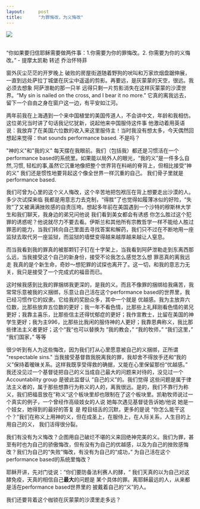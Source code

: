 ```yaml
---
layout:     post
title:      "为罪悔改，为义悔改"
---
```



<p>
<img src="https://imglf4.lf127.net/img/Ym5mTGREby9xcC92UjR0QnJUVzQ0NDlxMG9FazRpL2pGeWhyMzg1amdBNzJtbGV6L2EwTWVRPT0.jpg?=imageView&amp;thumbnail=500x0&amp;quality=96&amp;stripmeta=0&amp;type=jpg%7Cwatermark&amp;type=2" smallsrc="https://imglf4.lf127.net/img/Ym5mTGREby9xcC92UjR0QnJUVzQ0NDlxMG9FazRpL2pGeWhyMzg1amdBNzJtbGV6L2EwTWVRPT0.jpg?=imageView&amp;thumbnail=164x164&amp;quality=96&amp;stripmeta=0&amp;type=jpg%7Cwatermark&amp;type=2" /><br />
<br />
</p>
<p>
“你如果要归信耶稣需要做两件事：1.你需要为你的罪悔改。2. 你需要为你的义悔改。” - 提摩太凯勒 转述 乔治怀特菲
</p>
<p>
窗外灰尘茫茫的开罗晚上 破败的房屋街道随着野狗的吠叫和万家炊烟盘踞伸展，一直到远处萨拉丁城堡在灰尘中遥遥的剪影。再要远，是灰蒙蒙的天空，很远。我必须去想象 阿萨泄勒的那一只羊 远得只剩一片剪影消失在这样灰蒙蒙的沙漠世界。“My sin is nailed on the cross, and I bear it no more.” 它真的离我远去，留下一个自由之身在窗户这一边，有平安如江河。
</p>
<p>
两年前我在上海遇到一个来中国植堂的美国传道人，不会讲中文，年龄和我相仿。这位弟兄当时讲了句话我记忆犹新，说起他来中国服侍这件事 他激动着用英语说：我放弃了在美国六位数的收入来这里服侍主！当时我没有想太多，今天偶然回想起来觉得：that sounds performance based. 不是吗？
</p>
<p>
&quot;神的义&quot;和&quot;我的义&quot; 每天摆在我眼前。我们（包括我）都还是习惯活在一个performance based的系统里。如果能以局外人的眼光，“我的义”是一件多么自然,习惯, 轻松的事,虽然它沉重地像把整个世界背在料峭的脊背上，但相比接受“神的义” 我们还是惯性地要背起这个像全世界一样沉重的自己。 我们骨子里就是performance based.
</p>
<p>
我们可曾为心里的这个义人悔改，这个辛苦地把包袱压在背上想要走出沙漠的人。多少次试探来临 我都是用意志力去克制，“得胜”了也觉得如履薄冰似的好险，“失败”了又被满满挫败感的自责压垮。想起多年前在美国遇到一个沙特的穆斯林大学生和我们聊天，我身边的弟兄问他说 我们看到美女都会有诱惑 你怎么胜过这个犯罪的诱惑呢？他说就尽力不要去看。伊斯兰和其他所有宗教哲学一样不能给人胜过罪恶的能力，当我们转向自己里面去寻找答案和解药，我们只不过在不断地用一座监狱去取代另一座监狱，而监狱的墙壁变得越来越厚越来越让人窒息。
</p>
<p>
而当我看到我的罪真的被那颗钉子钉在十字架上，当我看到阿萨泄勒走到东离西那么远，当我接受这个自己的新身份，接受不论我怎么感觉怎么想 罪恶真的离我远走 我真的是个新生命，奇妙～想犯罪的试探也离开了。这一切，和我的意志力无关，我只是接受了一个完成式的福音而已。
</p>
<p>
这时候我感到比我的罪捆绑我更深的，是我的义。而且不像罪的捆绑给我痛苦，我常常乐意被我的义捆绑，乐意让自己活在这个performance based的世界里，我已经习惯作它的奴隶。它给我的奖励众多，其中一个就是 优越感。我为主放弃六位数，比那些放弃五位数的更好；我一年不看色情，比那些上礼拜刚看色情的弟兄更好；我靠主喜乐，比那些信主还得忧郁症的更好；我作宣教士，比留在美国的神学生更好；我为主996，比那些比我闲的服侍神的人更好；我靠恩典称义，我比那些律法主义者更好；这个“我“也可以替换为 “我的教会，” “我的牧师，” “我们这里，” “我们国家，” 等等
</p>
<p>
很少听到有人为这些悔改，因为我们打从心里愿意被自己的义捆绑，正所谓 &quot;respectable sins.&quot; 当我接受基督救我脱离我的罪，我却舍不得放手还和“我的义”保持着暧昧关系。这样我既享受得救的确据，又能在心里保留那份“优越感。” 我还没见过一个基督徒把自己的义当成自己最大的问题来对待的，没见过一个 Accountability group 是彼此监督认 “自己的义”的。我们觉得 这些问题是属于律法主义者的，属于那些想靠行为称义的人的，离我很远。是的，我们不靠行为称义，我们把福音放在”称义“这个板块里却也限制在了这个板块里。凯勒牧师说过一个真实的例子，一个曾经作高级妓女的人说 她每次遇见基督徒告诉她/他说 她是一个妓女，她得到的最好的答复 是 瞠目结舌的沉默，更多的是说 “你怎么能干这个？”我们在称义上用神的义，但在成圣上，在服侍上，在人际关系，人生目的上 用自己的义， 我们活得很分裂。
</p>
<p>
我们有没有为义悔改？企图用自己破烂不堪的义来回绝神完美的义。我们为罪，甚至有时也为自己的骄傲悔改，但有没有为自己的优越感，以及为自己的挫败感悔改？我们为自己的“失败”悔改，有没有为自己的“成功，” 为自己活在这个performance based的系统里悔改？
</p>
<p>
耶稣开讲，先对门徒说：“你们要防备法利赛人的酵，“ 我们天真的以为自己对这酵免疫，天真的相信自己<strong>最大</strong>的问题是 某个具体的罪。离耶稣最远的人，从来都是活在performance based世界里的  披戴着自己的“义”的人。
</p>
<p>
我们还要背着这个枷锁在灰蒙蒙的沙漠里走多远？
</p>
<p>
<br />
</p>
